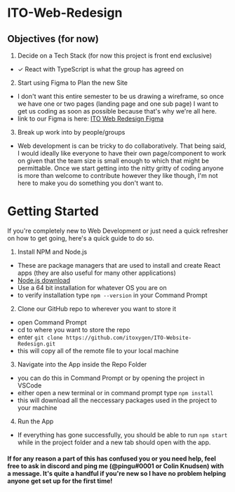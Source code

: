 # ITO-Web-Redesign

## Objectives (for now)

1. Decide on a Tech Stack (for now this project is front end exclusive)
* ✓ React with TypeScript is what the group has agreed on
2. Start using Figma to Plan the new Site
* I don't want this entire semester to be us drawing a wireframe, so once we have one or 
two pages (landing page and one sub page) I want to get us coding as soon as possible because
that's why we're all here.
* link to our Figma is here: [ITO Web Redesign Figma](https://www.figma.com/team_invite/redeem/7QTOnuyyzsJQijOqYilRU2)
3. Break up work into by people/groups
* Web development is can be tricky to do collaboratively.
That being said, I would ideally like everyone to have their own page/component to work on
given that the team size is small enough to which that might be permittable. Once we start
getting into the nitty gritty of coding anyone is more than welcome to contribute however
they like though, I'm not here to make you do something you don't want to. 


# Getting Started

If you're completely new to Web Development or just need a quick refresher on how to get going, here's a quick guide to do so.

1. Install NPM and Node.js 
* These are package managers that are used to install and create React apps (they are also useful for many other applications)
* [Node.js download](https://nodejs.org/en/download/)
* Use a 64 bit installation for whatever OS you are on
* to verify installation type `npm --version` in your Command Prompt

2. Clone our GitHub repo to wherever you want to store it 
* open Command Prompt
* cd to where you want to store the repo
* enter `git clone https://github.com/itoxygen/ITO-Website-Redesign.git` 
* this will copy all of the remote file to your local machine

3. Navigate into the App inside the Repo Folder
* you can do this in Command Prompt or by opening the project in VSCode 
* either open a new terminal or in command prompt type `npm install` 
* this will download all the neccessary packages used in the project to your machine

4. Run the App
* If everything has gone successfully, you should be able to run `npm start` while in the project folder and a new tab should open with the app.


#### If for any reason a part of this has confused you or you need help, feel free to ask in discord and ping me (@pingu#0001 or Colin Knudsen) with a message. It's quite a handful if you're new so I have no problem helping anyone get set up for the first time! 
